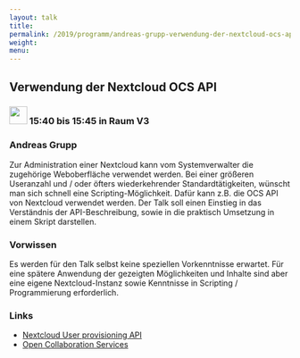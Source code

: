 ```yaml
---
layout: talk
title:
permalink: /2019/programm/andreas-grupp-verwendung-der-nextcloud-ocs-api/
weight:
menu:
---
```

## Verwendung der Nextcloud OCS API

### <img height = "32" src="../../../images/lightning.svg"> 15:40 bis 15:45 in Raum V3

### Andreas Grupp

Zur Administration einer Nextcloud kann vom Systemverwalter die zugehörige Weboberfläche verwendet werden. Bei einer größeren Useranzahl und / oder öfters wiederkehrender Standardtätigkeiten, wünscht man sich schnell eine Scripting-Möglichkeit. Dafür kann z.B. die OCS API von Nextcloud verwendet werden. Der Talk soll einen Einstieg in das Verständnis der API-Beschreibung, sowie in die praktisch Umsetzung in einem Skript darstellen.

### Vorwissen

Es werden für den Talk selbst keine speziellen Vorkenntnisse erwartet. Für eine spätere Anwendung der gezeigten Möglichkeiten und Inhalte sind aber eine eigene Nextcloud-Instanz sowie Kenntnisse in Scripting / Programmierung erforderlich.

### Links

- <a href="https://docs.nextcloud.com/server/16/admin_manual/configuration_user/user_provisioning_api.html" target="_blank">Nextcloud User provisioning API</a>
- <a href="https://de.wikipedia.org/wiki/Open_Collaboration_Services" target="_blank">Open Collaboration Services</a>